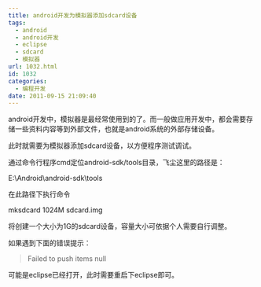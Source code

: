 ```yaml
---
title: android开发为模拟器添加sdcard设备
tags:
  - android
  - android开发
  - eclipse
  - sdcard
  - 模拟器
url: 1032.html
id: 1032
categories:
  - 编程开发
date: 2011-09-15 21:09:40
---
```


android开发中，模拟器是最经常使用到的了。而一般做应用开发中，都会需要存储一些资料内容等到外部文件，也就是android系统的外部存储设备。  

此时就需要为模拟器添加sdcard设备，以方便程序测试调试。  

通过命令行程序cmd定位android-sdk/tools目录，飞尘这里的路径是：  

E:\Android\android-sdk\tools

在此路径下执行命令  

mksdcard 1024M sdcard.img

将创建一个大小为1G的sdcard设备，容量大小可依据个人需要自行调整。  

如果遇到下面的错误提示：  

> Failed to push items null

可能是eclipse已经打开，此时需要重启下eclipse即可。